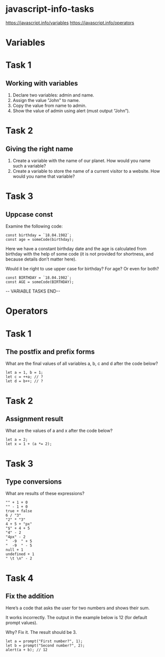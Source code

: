 # javascript-info-tasks

https://javascript.info/variables
https://javascript.info/operators

# Variables
# Task 1
## Working with variables
1. Declare two variables: admin and name.
2. Assign the value "John" to name.
3. Copy the value from name to admin.
4. Show the value of admin using alert (must output “John”).

# Task 2
## Giving the right name
1. Create a variable with the name of our planet. How would you name such a variable?
2. Create a variable to store the name of a current visitor to a website. How would you name that variable?

# Task 3
## Uppcase const
Examine the following code:

```
const birthday = `18.04.1982`;
const age = someCode(birthday);
```

Here we have a constant birthday date and the age is calculated from birthday with the help of some code (it is not provided for shortness, and because details don’t matter here).

Would it be right to use upper case for birthday? For age? Or even for both?

```
const BIRTHDAY = `18.04.1982`;
const AGE = someCode(BIRTHDAY);
```

-- VARIABLE TASKS END--

# Operators
# Task 1
## The postfix and prefix forms
What are the final values of all variables a, b, c and d after the code below?

```
let a = 1, b = 1;
let c = ++a; // ?
let d = b++; // ?
```

# Task 2
## Assignment result
What are the values of a and x after the code below?

```
let a = 2;
let x = 1 + (a *= 2);
```

# Task 3 
## Type conversions
What are results of these expressions?

```
"" + 1 + 0
"" - 1 + 0
true + false
6 / "3"
"2" * "3"
4 + 5 + "px"
"$" + 4 + 5
"4" - 2
"4px" - 2
"  -9  " + 5
"  -9  " - 5
null + 1
undefined + 1
" \t \n" - 2
```

# Task 4
## Fix the addition
Here’s a code that asks the user for two numbers and shows their sum.

It works incorrectly. The output in the example below is 12 (for default prompt values).

Why? Fix it. The result should be 3.

```
let a = prompt("First number?", 1);
let b = prompt("Second number?", 2);
alert(a + b); // 12
```






